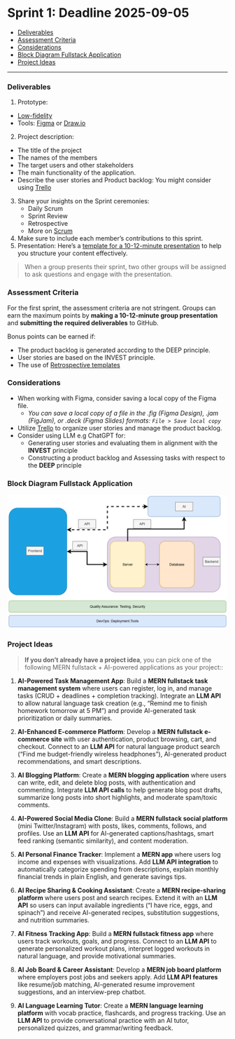 # Sprint 1: Deadline 2025-09-05


- [Deliverables](#deliverables)
- [Assessment Criteria](#assessment-criteria)
- [Considerations](#considerations)
- [Block Diagram Fullstack Application](#block-diagram-fullstack-application)
- [Project Ideas](#project-ideas)


---

### Deliverables

1. Prototype:
  - [Low-fidelity]
  - Tools: [Figma](https://www.figma.com/) or [Draw.io](https://app.diagrams.net/) 
2. Project description:
  - The title of the project
  - The names of the members
  - The target users and other stakeholders
  - The main functionality of the application. 
  - Describe the user stories and Product backlog: You might consider using [Trello](https://trello.com/)
3. Share your insights on the Sprint ceremonies:
   - Daily Scrum
   - Sprint Review
   - Retrospective
   - More on [Scrum](https://www.scrum.org/learning-series/what-is-scrum/)
4. Make sure to include each member’s contributions to this sprint.
5. Presentation: Here’s a [template for a 10-12-minute presentation](./ppt-template.md) to help you structure your content effectively.

> When a group presents their sprint, two other groups will be assigned to ask questions and engage with the presentation.

### Assessment Criteria 

For the first sprint, the assessment criteria are not stringent. Groups can earn the maximum points by **making a 10-12-minute group presentation** and **submitting the required deliverables** to GitHub.

Bonus points can be earned if:
- The product backlog is generated according to the DEEP principle.
- User stories are based on the INVEST principle.
- The use of [Retrospective templates](https://agilebox.app/blog/4ls-retrospective/)

### Considerations

- When working with Figma, consider saving a local copy of the Figma file.
  - *You can save a local copy of a file in the .fig (Figma Design), .jam (FigJam), or .deck (Figma Slides) formats: `File > Save local copy `*
- Utilize [Trello](https://trello.com/) to organize user stories and manage the product backlog.
- Consider using LLM e.g ChatGPT for:
  - Generating user stories and evaluating them in alignment with the **INVEST** principle
  - Constructing a product backlog and Assessing tasks with respect to the **DEEP** principle

### Block Diagram Fullstack Application

![](./img/fullsatck-ai.png)

### Project Ideas

> **If you don’t already have a project idea**, you can pick one of the following MERN fullstack + AI-powered applications as your project::


1. **AI-Powered Task Management App**: Build a **MERN fullstack task management system** where users can register, log in, and manage tasks (CRUD + deadlines + completion tracking). Integrate an **LLM API** to allow natural language task creation (e.g., “Remind me to finish homework tomorrow at 5 PM”) and provide AI-generated task prioritization or daily summaries.

2. **AI-Enhanced E-commerce Platform**: Develop a **MERN fullstack e-commerce site** with user authentication, product browsing, cart, and checkout. Connect to an **LLM API** for natural language product search (“Find me budget-friendly wireless headphones”), AI-generated product recommendations, and smart descriptions.

3. **AI Blogging Platform**: Create a **MERN blogging application** where users can write, edit, and delete blog posts, with authentication and commenting. Integrate **LLM API calls** to help generate blog post drafts, summarize long posts into short highlights, and moderate spam/toxic comments.

4. **AI-Powered Social Media Clone**: Build a **MERN fullstack social platform** (mini Twitter/Instagram) with posts, likes, comments, follows, and profiles. Use an **LLM API** for AI-generated captions/hashtags, smart feed ranking (semantic similarity), and content moderation.

5. **AI Personal Finance Tracker**: Implement a **MERN app** where users log income and expenses with visualizations. Add **LLM API integration** to automatically categorize spending from descriptions, explain monthly financial trends in plain English, and generate savings tips.

6. **AI Recipe Sharing & Cooking Assistant**: Create a **MERN recipe-sharing platform** where users post and search recipes. Extend it with an **LLM API** so users can input available ingredients (“I have rice, eggs, and spinach”) and receive AI-generated recipes, substitution suggestions, and nutrition summaries.

7. **AI Fitness Tracking App**: Build a **MERN fullstack fitness app** where users track workouts, goals, and progress. Connect to an **LLM API** to generate personalized workout plans, interpret logged workouts in natural language, and provide motivational summaries.

8. **AI Job Board & Career Assistant**: Develop a **MERN job board platform** where employers post jobs and seekers apply. Add **LLM API features** like resume/job matching, AI-generated resume improvement suggestions, and an interview-prep chatbot.

9. **AI Language Learning Tutor**: Create a **MERN language learning platform** with vocab practice, flashcards, and progress tracking. Use an **LLM API** to provide conversational practice with an AI tutor, personalized quizzes, and grammar/writing feedback.



<!-- Links -->
[Low-fidelity]:https://www.invisionapp.com/inside-design/low-fi-vs-hi-fi-prototyping/ 


<!-- 
user stories referred to as tickets:
https://www.jacobparis.com/content/agile-ticketing 
-->

<!--  -->
